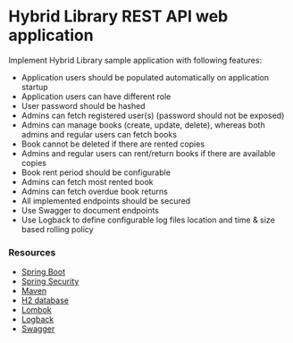 # Hybrid Library REST API web application

Implement Hybrid Library sample application with following features:

* Application users should be populated automatically on application startup
* Application users can have different role
* User password should be hashed
* Admins can fetch registered user(s) (password should not be exposed)
* Admins can manage books (create, update, delete), whereas both admins and regular users can fetch books
* Book cannot be deleted if there are rented copies
* Admins and regular users can rent/return books if there are available copies
* Book rent period should be configurable
* Admins can fetch most rented book
* Admins can fetch overdue book returns
* All implemented endpoints should be secured
* Use Swagger to document endpoints
* Use Logback to define configurable log files location and time & size based rolling policy

### Resources

* [Spring Boot](https://spring.io/projects/spring-boot)
* [Spring Security](https://spring.io/projects/spring-security)
* [Maven](https://maven.apache.org/)
* [H2 database](https://www.h2database.com/html/main.html)
* [Lombok](https://projectlombok.org/)
* [Logback](https://logback.qos.ch/)
* [Swagger](https://swagger.io/)
